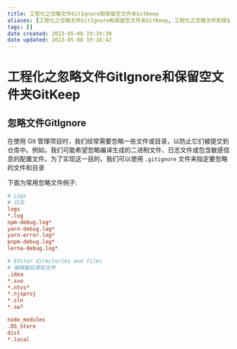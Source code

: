 ```yaml
---
title: 工程化之忽略文件GitIgnore和保留空文件夹GitKeep
aliases: [工程化之忽略文件GitIgnore和保留空文件夹GitKeep, 工程化之忽略文件和保留空文件夹 GitIgnore 和 GitKeep, 工程化之忽略文件和保留空文件夹GitIgnore和GitKeep, 工程化之GitIgnore和GitKeep]
tags: []
date created: 2023-05-08 19:19:39
date updated: 2023-05-08 19:28:42
---
```


# 工程化之忽略文件GitIgnore和保留空文件夹GitKeep

## 忽略文件GitIgnore

在使用 Git 管理项目时，我们经常需要忽略一些文件或目录，以防止它们被提交到仓库中。例如，我们可能希望忽略编译生成的二进制文件、日志文件或包含敏感信息的配置文件。为了实现这一目的，我们可以使用 `.gitignore` 文件来指定要忽略的文件和目录

下面为常用忽略文件例子:

```ini
# Logs
# 日志
logs
*.log
npm-debug.log*
yarn-debug.log*
yarn-error.log*
pnpm-debug.log*
lerna-debug.log*

# Editor directories and files
# 编辑器目录和文件
.idea
*.suo
*.ntvs*
*.njsproj
*.sln
*.sw?

node_modules
.DS_Store
dist
*.local
```
